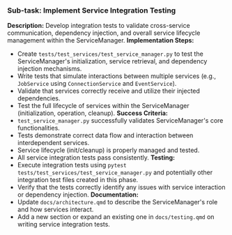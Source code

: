 ### Sub-task: Implement Service Integration Testing
**Description:** Develop integration tests to validate cross-service communication, dependency injection, and overall service lifecycle management within the ServiceManager.
**Implementation Steps:**
- Create `tests/test_services/test_service_manager.py` to test the ServiceManager's initialization, service retrieval, and dependency injection mechanisms.
- Write tests that simulate interactions between multiple services (e.g., `JobService` using `ConnectionService` and `EventService`).
- Validate that services correctly receive and utilize their injected dependencies.
- Test the full lifecycle of services within the ServiceManager (initialization, operation, cleanup).
**Success Criteria:**
- `test_service_manager.py` successfully validates ServiceManager's core functionalities.
- Tests demonstrate correct data flow and interaction between interdependent services.
- Service lifecycle (init/cleanup) is properly managed and tested.
- All service integration tests pass consistently.
**Testing:**
- Execute integration tests using `pytest tests/test_services/test_service_manager.py` and potentially other integration test files created in this phase.
- Verify that the tests correctly identify any issues with service interaction or dependency injection.
**Documentation:**
- Update `docs/architecture.qmd` to describe the ServiceManager's role and how services interact.
- Add a new section or expand an existing one in `docs/testing.qmd` on writing service integration tests.